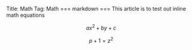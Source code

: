 Title: Math
Tag: Math
=== markdown ===
This article is to test out inline math equations

$$
ax^2+by+c
$$

$$
p+1=z^2
$$
